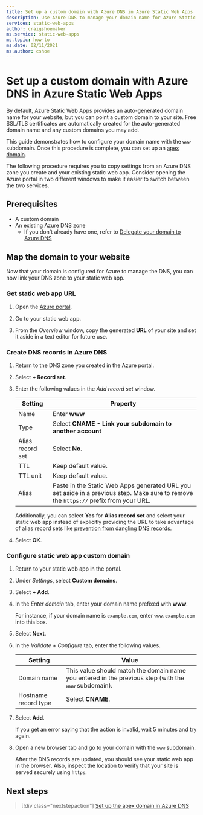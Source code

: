 ```yaml
---
title: Set up a custom domain with Azure DNS in Azure Static Web Apps
description: Use Azure DNS to manage your domain name for Azure Static Web Apps
services: static-web-apps
author: craigshoemaker
ms.service: static-web-apps
ms.topic: how-to
ms.date: 02/11/2021
ms.author: cshoe
---
```


# Set up a custom domain with Azure DNS in Azure Static Web Apps

By default, Azure Static Web Apps provides an auto-generated domain name for your website, but you can point a custom domain to your site. Free SSL/TLS certificates are automatically created for the auto-generated domain name and any custom domains you may add.

This guide demonstrates how to configure your domain name with the `www` subdomain. Once this procedure is complete, you can set up an [apex domain](apex-domain-azure-dns.md).

The following procedure requires you to copy settings from an Azure DNS zone you create and your existing static web app. Consider opening the Azure portal in two different windows to make it easier to switch between the two services.

## Prerequisites

- A custom domain
- An existing Azure DNS zone
  - If you don't already have one, refer to [Delegate your domain to Azure DNS](azure-dns-zone.md)

## Map the domain to your website

Now that your domain is configured for Azure to manage the DNS, you can now link your DNS zone to your static web app.

### Get static web app URL

1. Open the [Azure portal](https://portal.azure.com).

1. Go to your static web app.

1. From the *Overview* window, copy the generated **URL** of your site and set it aside in a text editor for future use.

### Create DNS records in Azure DNS

1. Return to the DNS zone you created in the Azure portal.

2. Select **+ Record set**.

3. Enter the following values in the *Add record set* window.

    | Setting | Property |
    |---|---|
    | Name | Enter **www** |
    | Type | Select **CNAME - Link your subdomain to another account** |
    | Alias record set | Select **No**. |
    | TTL | Keep default value. |
    | TTL unit | Keep default value. |
    | Alias | Paste in the Static Web Apps generated URL you set aside in a previous step. Make sure to remove the `https://` prefix from your URL. |
    
    Additionally, you can select **Yes** for **Alias record set** and select your static web app instead of explicitly providing the URL to take advantage of alias record sets like [prevention from dangling DNS records](/azure/dns/dns-alias#prevent-dangling-dns-records).

4. Select **OK**.

### Configure static web app custom domain

1. Return to your static web app in the portal.

1. Under *Settings*, select **Custom domains**.

2. Select **+ Add**.

3. In the *Enter domain* tab, enter your domain name prefixed with **www**.

    For instance, if your domain name is `example.com`, enter `www.example.com` into this box.

4. Select **Next**.

5. In the *Validate + Configure* tab, enter the following values.

    | Setting | Value |
    |---|---|
    | Domain name | This value should match the domain name you entered in the previous step (with the `www` subdomain). |
    | Hostname record type | Select **CNAME**. |

6. Select **Add**.

    If you get an error saying that the action is invalid, wait 5 minutes and try again.

7. Open a new browser tab and go to your domain with the `www` subdomain.

    After the DNS records are updated, you should see your static web app in the browser. Also, inspect the location to verify that your site is served securely using `https`.

## Next steps

> [!div class="nextstepaction"]
> [Set up the apex domain in Azure DNS](apex-domain-azure-dns.md)
